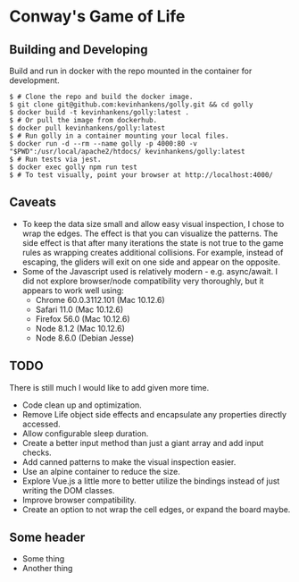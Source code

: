 # Conway's Game of Life

## Building and Developing

Build and run in docker with the repo mounted in the container for development.

  ```
  $ # Clone the repo and build the docker image.
  $ git clone git@github.com:kevinhankens/golly.git && cd golly
  $ docker build -t kevinhankens/golly:latest .
  $ # Or pull the image from dockerhub.
  $ docker pull kevinhankens/golly:latest
  $ # Run golly in a container mounting your local files.
  $ docker run -d --rm --name golly -p 4000:80 -v "$PWD":/usr/local/apache2/htdocs/ kevinhankens/golly:latest
  $ # Run tests via jest.
  $ docker exec golly npm run test
  $ # To test visually, point your browser at http://localhost:4000/
  ```

## Caveats

- To keep the data size small and allow easy visual inspection, I chose to wrap the edges. The effect is that you can visualize the patterns. The side effect is that after many iterations the state is not true to the game rules as wrapping creates additional collisions. For example, instead of escaping, the gliders will exit on one side and appear on the opposite.
- Some of the Javascript used is relatively modern - e.g. async/await. I did not explore browser/node compatibility very thoroughly, but it appears to work well using:
  - Chrome 60.0.3112.101 (Mac 10.12.6)
  - Safari 11.0 (Mac 10.12.6)
  - Firefox 56.0 (Mac 10.12.6)
  - Node 8.1.2 (Mac 10.12.6)
  - Node 8.6.0 (Debian Jesse)

## TODO

There is still much I would like to add given more time.

- Code clean up and optimization.
- Remove Life object side effects and encapsulate any properties directly accessed.
- Allow configurable sleep duration.
- Create a better input method than just a giant array and add input checks.
- Add canned patterns to make the visual inspection easier.
- Use an alpine container to reduce the size.
- Explore Vue.js a little more to better utilize the bindings instead of just writing the DOM classes.
- Improve browser compatibility.
- Create an option to not wrap the cell edges, or expand the board maybe.

## Some header
- Some thing
- Another thing
